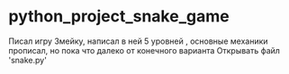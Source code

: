 # python_project_snake_game
Писал игру Змейку, написал в ней 5 уровней , основные механики прописал, но пока что далеко от конечного варианта
Открывать файл 'snake.py'
